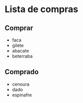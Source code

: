# Lista de compras

## Comprar
* faca
* gilete
* abacate
* beterraba

## Comprado
* cenoura
* dado
* espinafre

